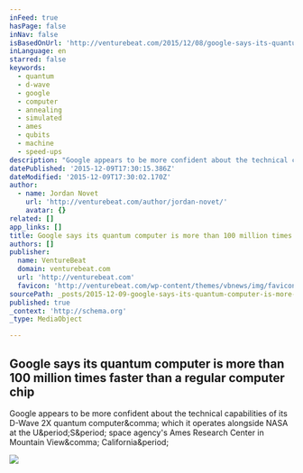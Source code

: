 ```yaml
---
inFeed: true
hasPage: false
inNav: false
isBasedOnUrl: 'http://venturebeat.com/2015/12/08/google-says-its-quantum-computer-is-more-than-100-million-times-faster-than-a-regular-computer-chip/'
inLanguage: en
starred: false
keywords:
  - quantum
  - d-wave
  - google
  - computer
  - annealing
  - simulated
  - ames
  - qubits
  - machine
  - speed-ups
description: "Google appears to be more confident about the technical capabilities of its D-Wave 2X quantum computer, which it operates alongside NASA at the U.S. space agency's Ames Research Center in Mountain View, California."
datePublished: '2015-12-09T17:30:15.386Z'
dateModified: '2015-12-09T17:30:02.170Z'
author:
  - name: Jordan Novet
    url: 'http://venturebeat.com/author/jordan-novet/'
    avatar: {}
related: []
app_links: []
title: Google says its quantum computer is more than 100 million times faster than a regular computer chip
authors: []
publisher:
  name: VentureBeat
  domain: venturebeat.com
  url: 'http://venturebeat.com'
  favicon: 'http://venturebeat.com/wp-content/themes/vbnews/img/favicon.ico'
sourcePath: _posts/2015-12-09-google-says-its-quantum-computer-is-more-than-100-million-ti.md
published: true
_context: 'http://schema.org'
_type: MediaObject

---
```

<article style=""><h1>Google says its quantum computer is more than 100 million times faster than a regular computer chip</h1><p>Google appears to be more confident about the technical capabilities of its D-Wave 2X quantum computer&amp;comma; which it operates alongside NASA at the U&amp;period;S&amp;period; space agency's Ames Research Center in Mountain View&amp;comma; California&amp;period;</p><img src="http://i1.wp.com/venturebeat.com/wp-content/uploads/2015/12/Google-Nasa-Quantum-DWave-Novet.jpg?resize=780%2C585" /></article>